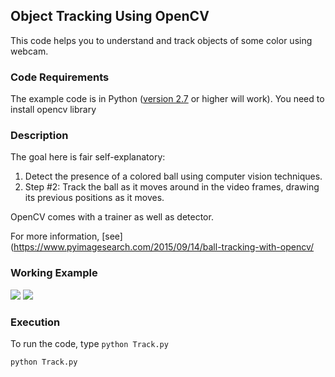 ## Object Tracking Using OpenCV
This code helps you to understand and track objects of some color using webcam.


### Code Requirements
The example code is in Python ([version 2.7](https://www.python.org/download/releases/2.7/) or higher will work). 
You need to install opencv library


### Description

The goal here is fair self-explanatory:

1) Detect the presence of a colored ball using computer vision techniques.
2) Step #2: Track the ball as it moves around in the video frames, drawing its previous positions as it moves.


OpenCV comes with a trainer as well as detector.


For more information, [see](https://www.pyimagesearch.com/2015/09/14/ball-tracking-with-opencv/

### Working Example

<img src="https://github.com/akshaybahadur21/ObjectTracking/blob/master/track.gif">

<img src="https://github.com/akshaybahadur21/ObjectTracking/blob/master/track1.gif">


### Execution
To run the code, type `python Track.py`

```
python Track.py
```
